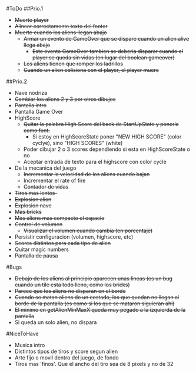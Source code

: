 #ToDo
##Prio.1
- ~~Muerte player~~
- ~~Alinear correctamente texto del footer~~
- ~~Muerte cuando los aliens llegan abajo~~
  - ~~Armar un evento de GameOver que se dispare cuando un alien alive llega abajo~~
    - ~~Este evento GameOver tambien se deberia disparar cuando el player se queda sin vidas (en lugar del boolean gameover)~~
  - ~~Los aliens tienen que romper los ladrillos~~
  - ~~Cuando un alien colisiona con el player, el player muere~~


##Prio.2
- Nave nodriza
- ~~Cambiar los aliens 2 y 3 por otros dibujos~~
- ~~Pantalla intro~~
- Pantalla Game Over
- HighScore
  - ~~Quitar la palabra High Score del back de StartUpState y ponerla como font.~~
    - Si estoy en HighScoreState poner "NEW HIGH SCORE" (color cyclye), sino "HIGH SCORES" (white)
  - Poder dibujar 2 o 3 scores dependiendo si esta en HighScoreState o no
  - Aceptar entrada de texto para el highscore con color cycle
- De la mecanica del juego
  - ~~Incrementar la velocidad de los aliens cuando bajan~~
  - Incrementar el rate of fire
  - ~~Contador de vidas~~
- ~~Tiros mas lentos-~~
- ~~Explosion alien~~
- ~~Explosion nave~~
- ~~Mas bricks~~
- ~~Mas aliens mas compacto el espacio~~
- ~~Control de volumen~~
  - ~~Visualizar el volumen cuando cambia (en porcentaje)~~
- Persistir configuracion (volumen, highscore, etc)
- ~~Scores distintos para cada tipo de alien~~
- Quitar magic numbers
- ~~Pantalla de pausa~~

#Bugs
- ~~Debajo de los aliens al principio aparecen unas lineas (es un bug cuando un tile esta todo lleno, como los bricks)~~
- ~~Parece que los aliens no disparan en el borde~~
- ~~Cuando se matan aliens de un costado, los que quedan no llegan al borde de la pantalla (es como si los que se mataron siguieran ahi)~~
- ~~El minimo en getAlienMinMaxX queda muy pegado a la izquierda de la pantalla~~
- Si queda un solo alien, no dispara

#NiceToHave
- Musica intro
- Distintos tipos de tiros y score segun alien
- Arte fijo o movil dentro del juego, de fondo
- Tiros mas 'finos'. Que el ancho del tiro sea de 8 pixels y no de 32